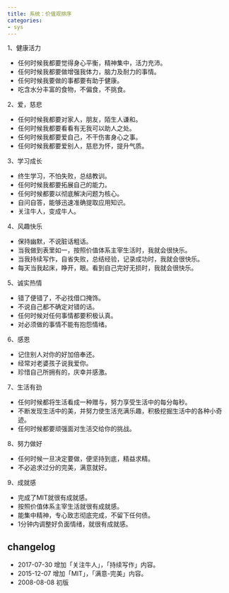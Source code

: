 ```yaml
---
title: 系统：价值观排序
categories: 
- sys
---
```

 
1、健康活力

* 任何时候我都要觉得身心平衡，精神集中，活力充沛。
* 任何时候我都要做增强我体力，脑力及耐力的事情。
* 任何时候我要做的事都要有助于健康。
* 吃含水分丰富的食物，不偏食，不挑食。

2、爱，慈悲

* 任何时候我都要对家人，朋友，陌生人谦和。
* 任何时候我都要看看有无我可以助人之处。
* 任何时候我都要爱自己，不干伤害身心之事。
* 任何时候我都要爱别人，慈悲为怀，提升气质。

3、学习成长

* 终生学习，不怕失败，总结教训。
* 任何时候我都要拓展自己的能力。
* 任何时候都要以彻底解决问题为核心。
* 自问自答，能够迅速准确提取应用知识。
* 关注牛人，变成牛人。

4、风趣快乐

* 保持幽默，不说脏话粗话。
* 当我做到表里如一，按照价值体系主宰生活时，我就会很快乐。
* 当我持续写作，自省失败，总结经验，记录成功时，我就会很快乐。
* 每天当我起床，睁开，眼。看到自己完好无损时，我就会很快乐。

5、诚实热情

* 错了便错了，不必找借口掩饰。
* 不说自己都不确定对错的话。
* 任何时候对任何事情都要积极认真。
* 对必须做的事情不能有抱怨情绪。

6、感恩

* 记住别人对你的好加倍奉还。
* 经常对老婆孩子说我爱你。
* 珍惜自己所拥有的，庆幸并感激。

7、生活有劲

* 任何时候都将生活看成一种赠与，努力享受生活中的每分每秒。
* 不断发现生活中的美，并努力使生活充满乐趣，积极挖掘生活中的各种小奇迹。
* 任何时候都要顽强面对生活交给你的挑战。

8、努力做好

* 任何时候一旦决定要做，便坚持到底，精益求精。
* 不必追求过分的完美，满意就好。

9、成就感

* 完成了MIT就很有成就感。
* 按照价值体系主宰生活就很有成就感。
* 能集中精神，专心致志彻底完成，不留下任何债。
* 1分钟内调整好负面情绪，就很有成就感。

## changelog

- 2017-07-30 增加「关注牛人」，「持续写作」内容。
- 2015-12-07 增加「MIT」，「满意-完美」内容。
- 2008-08-08 初版




